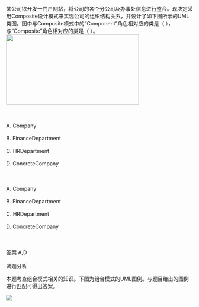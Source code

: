 <div class="detail lh2"><p>
某公司欲开发一门户网站，将公司的各个分公司及办事处信息进行整合。现决定采用Composite设计模式来实现公司的组织结构关系，并设计了如下图所示的UML类图。图中与Composite模式中的“Component”角色相对应的类是（  ），与“Composite”角色相对应的类是（  ）。<br/>
<img alt="" src="https://lstatic.xisaiwang.com/tiku/uploadfiles/2016-03/92d8e016ce2247389f7c1b8c14fd5fc1_.png" style="width: 358px; height: 190px;"/></p><br/><br/>A. Company<br/><br/>B. FinanceDepartment<br/><br/>C. HRDepartment<br/><br/>D. ConcreteCompany<br/><br/><br/><br/>A. Company<br/><br/>B. FinanceDepartment<br/><br/>C. HRDepartment<br/><br/>D. ConcreteCompany<br/><br/><br/><br/>答案 A,D<br/><br/>试题分析<br/><p></p><p>
本题考查组合模式相关的知识。下图为组合模式的UML图例。与题目给出的图例进行匹配可得出答案。</p>
<center>
<p>
<img src="https://lstatic.xisaiwang.com/tiku/UploadFiles/2012-8/817_643119.jpg" style="float: left; "/></p>
</center></div>